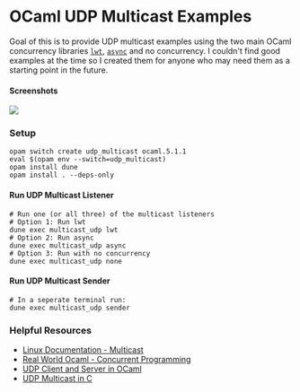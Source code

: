 # OCaml UDP Multicast Examples

Goal of this is to provide UDP multicast examples using the two main OCaml concurrency libraries [`lwt`](https://github.com/ocsigen/lwt), [`async`](https://github.com/janestreet/async) and no concurrency. I couldn't find good examples at the time so I created them for anyone who may need them as a starting point in the future.

#### Screenshots
![](./screenshot.gif)

### Setup
```
opam switch create udp_multicast ocaml.5.1.1
eval $(opam env --switch=udp_multicast)
opam install dune
opam install . --deps-only
```

#### Run UDP Multicast Listener
```
# Run one (or all three) of the multicast listeners
# Option 1: Run lwt
dune exec multicast_udp lwt
# Option 2: Run async 
dune exec multicast_udp async
# Option 3: Run with no concurrency
dune exec multicast_udp none
```

#### Run UDP Multicast Sender
```
# In a seperate terminal run:
dune exec multicast_udp sender
```

### Helpful Resources
- [Linux Documentation - Multicast](https://tldp.org/HOWTO/Multicast-HOWTO.html)
- [Real World Ocaml - Concurrent Programming](https://dev.realworldocaml.org/concurrent-programming.html)
- [UDP Client and Server in OCaml](https://medium.com/@aryangodara_19887/udp-client-and-server-in-ocaml-e203116a997c)
- [UDP Multicast in C](https://gist.github.com/hostilefork/f7cae3dc33e7416f2dd25a402857b6c6)

